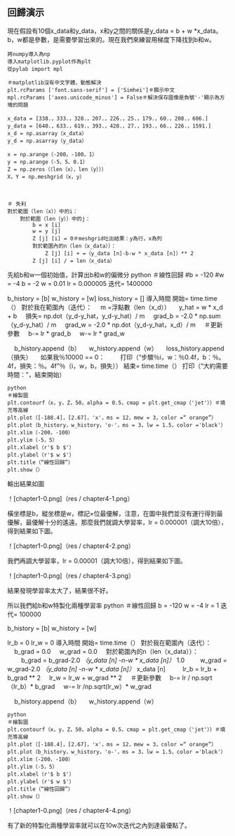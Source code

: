 ## 回歸演示

現在假設有10個x_data和y_data，x和y之間的關係是y_data = b + w *x_data。b，w都是參數，是需要學習出來的。現在我們來練習用梯度下降找到b和w。

```
將numpy導入為np
導入matplotlib.pyplot作為plt
從pylab import mpl

＃matplotlib沒有中文字體，動態解決
plt.rcParams ['font.sans-serif'] = ['Simhei']＃顯示中文
mpl.rcParams ['axes.unicode_minus'] = False＃解決保存圖像是負號'-'顯示為方塊的問題
```

```
x_data = [338.，333.，328.，207.，226.，25.，179.，60.，208.，606.]
y_data = [640.，633.，619.，393.，428.，27.，193.，66.，226.，1591.]
x_d = np.asarray（x_data）
y_d = np.asarray（y_data）
```


```
x = np.arange（-200，-100，1）
y = np.arange（-5、5、0.1）
Z = np.zeros（（len（x），len（y）））
X，Y = np.meshgrid（x，y）
```
  
```
＃ 失利
對於範圍（len（x））中的i：
    對於範圍（len（y））中的j：
        b = x [i]
        w = y [j]
        Z [j] [i] = 0＃meshgrid吐出結果：y為行，x為列
        對於範圍內的n（len（x_data））：
            Z [j] [i] + =（y_data [n]-b-w * x_data [n]）** 2
        Z [j] [i] / = len（x_data）
```



先給b和w一個初始值，計算出b和w的偏微分
python
＃線性回歸
#b = -120
#w = -4
b = -2
w = 0.01
lr = 0.000005
迭代= 1400000

b_history = [b]
w_history = [w]
loss_history = []
導入時間
開始= time.time（）
對於我在範圍內（迭代）：
    m =浮點數（len（x_d））
    y_hat = w * x_d + b
    損失= np.dot（y_d-y_hat，y_d-y_hat）/ m
    grad_b = -2.0 * np.sum（y_d-y_hat）/ m
    grad_w = -2.0 * np.dot（y_d-y_hat，x_d）/ m
    ＃更新參數
    b-= lr * grad_b
    w-= lr * grad_w

    b_history.append（b）
    w_history.append（w）
    loss_history.append（損失）
    如果我％10000 == 0：
        打印（“步驟％i，w：％0.4f，b：％。4f，損失：％。4f”％（i，w，b，損失））
結束= time.time（）
打印（“大約需要時間：”，結束開始）
```
python
＃繪製圖
plt.contourf（x，y，Z，50，alpha = 0.5，cmap = plt.get_cmap（'jet'））＃填充等高線
plt.plot（[-188.4]，[2.67]，'x'，ms = 12，mew = 3，color =“ orange”）
plt.plot（b_history，w_history，'o-'，ms = 3，lw = 1.5，color ='black'）
plt.xlim（-200，-100）
plt.ylim（-5，5）
plt.xlabel（r'$ b $'）
plt.ylabel（r'$ w $'）
plt.title（“線性回歸”）
plt.show（）

```
輸出結果如圖

！[chapter1-0.png]（res / chapter4-1.png）

橫坐標是b，縱坐標是w，標記×位最優解，注意，在圖中我們並沒有運行得到最優解，最優解十分的遙遠。那麼我們就調大學習率，lr = 0.000001（調大10倍），得到結果如下圖。

！[chapter1-0.png]（res / chapter4-2.png）

我們再調大學習率，lr = 0.00001（調大10倍），得到結果如下圖。

！[chapter1-0.png]（res / chapter4-3.png）

結果發現學習率太大了，結果很不好。

所以我們給b和w特製化兩種學習率
python
＃線性回歸
b = -120
w = -4
lr = 1
迭代= 100000

b_history = [b]
w_history = [w]

lr_b = 0
lr_w = 0
導入時間
開始= time.time（）
對於我在範圍內（迭代）：
    b_grad = 0.0
    w_grad = 0.0
    對於範圍內的n（len（x_data））：
        b_grad = b_grad-2.0 *（y_data [n] -n-w * x_data [n]）* 1.0
        w_grad = w_grad-2.0 *（y_data [n] -n-w * x_data [n]）* x_data [n]
    
    lr_b = lr_b + b_grad ** 2
    lr_w = lr_w + w_grad ** 2
    ＃更新參數
    b-= lr / np.sqrt（lr_b）* b_grad
    w-= lr /np.sqrt(lr_w）* w_grad

    b_history.append（b）
    w_history.append（w）
```
python
＃繪製圖
plt.contourf（x，y，Z，50，alpha = 0.5，cmap = plt.get_cmap（'jet'））＃填充等高線
plt.plot（[-188.4]，[2.67]，'x'，ms = 12，mew = 3，color =“ orange”）
plt.plot（b_history，w_history，'o-'，ms = 3，lw = 1.5，color ='black'）
plt.xlim（-200，-100）
plt.ylim（-5，5）
plt.xlabel（r'$ b $'）
plt.ylabel（r'$ w $'）
plt.title（“線性回歸”）
plt.show（）

```

！[chapter1-0.png]（res / chapter4-4.png）

有了新的特製化兩種學習率就可以在10w次迭代之內到達最優點了。
